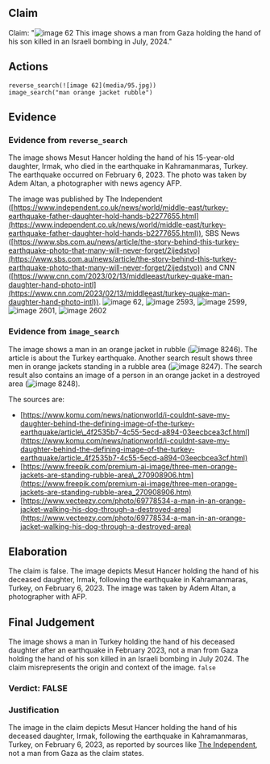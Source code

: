 ## Claim
Claim: "![image 62](media/95.jpg) This image shows a man from Gaza holding the hand of his son killed in an Israeli bombing in July, 2024."

## Actions
```
reverse_search(![image 62](media/95.jpg))
image_search("man orange jacket rubble")
```

## Evidence
### Evidence from `reverse_search`
The image shows Mesut Hancer holding the hand of his 15-year-old daughter, Irmak, who died in the earthquake in Kahramanmaras, Turkey. The earthquake occurred on February 6, 2023. The photo was taken by Adem Altan, a photographer with news agency AFP.

The image was published by The Independent ([https://www.independent.co.uk/news/world/middle-east/turkey-earthquake-father-daughter-hold-hands-b2277655.html](https://www.independent.co.uk/news/world/middle-east/turkey-earthquake-father-daughter-hold-hands-b2277655.html)), SBS News ([https://www.sbs.com.au/news/article/the-story-behind-this-turkey-earthquake-photo-that-many-will-never-forget/2ijedstvo](https://www.sbs.com.au/news/article/the-story-behind-this-turkey-earthquake-photo-that-many-will-never-forget/2ijedstvo)) and CNN ([https://www.cnn.com/2023/02/13/middleeast/turkey-quake-man-daughter-hand-photo-intl](https://www.cnn.com/2023/02/13/middleeast/turkey-quake-man-daughter-hand-photo-intl)). ![image 62](media/95.jpg), ![image 2593](media/2025-07-20_11-14-1753010065-006939.jpg), ![image 2599](media/2025-07-20_11-14-1753010067-105265.jpg), ![image 2601](media/2025-07-20_11-14-1753010073-859878.jpg), ![image 2602](media/2025-07-20_11-14-1753010077-780772.jpg)


### Evidence from `image_search`
The image shows a man in an orange jacket in rubble (![image 8246](media/2025-08-29_22-27-1756506450-509521.jpg)). The article is about the Turkey earthquake. Another search result shows three men in orange jackets standing in a rubble area (![image 8247](media/2025-08-29_22-27-1756506450-626505.jpg)). The search result also contains an image of a person in an orange jacket in a destroyed area (![image 8248](media/2025-08-29_22-27-1756506450-721164.jpg)).

The sources are:
*   [https://www.komu.com/news/nationworld/i-couldnt-save-my-daughter-behind-the-defining-image-of-the-turkey-earthquake/article\_4f2535b7-4c55-5ecd-a894-03eecbcea3cf.html](https://www.komu.com/news/nationworld/i-couldnt-save-my-daughter-behind-the-defining-image-of-the-turkey-earthquake/article_4f2535b7-4c55-5ecd-a894-03eecbcea3cf.html)
*   [https://www.freepik.com/premium-ai-image/three-men-orange-jackets-are-standing-rubble-area\_270908906.htm](https://www.freepik.com/premium-ai-image/three-men-orange-jackets-are-standing-rubble-area_270908906.htm)
*   [https://www.vecteezy.com/photo/69778534-a-man-in-an-orange-jacket-walking-his-dog-through-a-destroyed-area](https://www.vecteezy.com/photo/69778534-a-man-in-an-orange-jacket-walking-his-dog-through-a-destroyed-area)


## Elaboration
The claim is false. The image depicts Mesut Hancer holding the hand of his deceased daughter, Irmak, following the earthquake in Kahramanmaras, Turkey, on February 6, 2023. The image was taken by Adem Altan, a photographer with AFP.


## Final Judgement
The image shows a man in Turkey holding the hand of his deceased daughter after an earthquake in February 2023, not a man from Gaza holding the hand of his son killed in an Israeli bombing in July 2024. The claim misrepresents the origin and context of the image. `false`

### Verdict: FALSE

### Justification
The image in the claim depicts Mesut Hancer holding the hand of his deceased daughter, Irmak, following the earthquake in Kahramanmaras, Turkey, on February 6, 2023, as reported by sources like [The Independent](https://www.independent.co.uk/news/world/middle-east/turkey-earthquake-father-daughter-hold-hands-b2277655.html), not a man from Gaza as the claim states.
